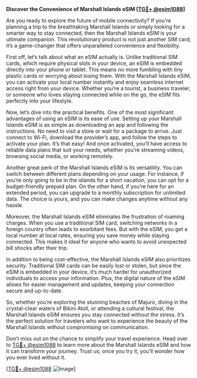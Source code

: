 **Discover the Convenience of Marshall Islands eSIM [[TG💪+ @esim1088](https://t.me/s/esim1088)]**

Are you ready to explore the future of mobile connectivity? If you're planning a trip to the breathtaking Marshall Islands or simply looking for a smarter way to stay connected, then the Marshall Islands eSIM is your ultimate companion. This revolutionary product is not just another SIM card; it’s a game-changer that offers unparalleled convenience and flexibility.

First off, let’s talk about what an eSIM actually is. Unlike traditional SIM cards, which require physical slots in your device, an eSIM is embedded directly into your phone or tablet. This means no more fumbling with tiny plastic cards or worrying about losing them. With the Marshall Islands eSIM, you can activate your local number instantly and enjoy seamless internet access right from your device. Whether you’re a tourist, a business traveler, or someone who loves staying connected while on the go, the eSIM fits perfectly into your lifestyle.

Now, let’s dive into the practical benefits. One of the most significant advantages of using an eSIM is its ease of use. Setting up your Marshall Islands eSIM is as simple as downloading an app and following the instructions. No need to visit a store or wait for a package to arrive. Just connect to Wi-Fi, download the provider’s app, and follow the steps to activate your plan. It’s that easy! And once activated, you’ll have access to reliable data plans that suit your needs, whether you’re streaming videos, browsing social media, or working remotely.

Another great perk of the Marshall Islands eSIM is its versatility. You can switch between different plans depending on your usage. For instance, if you’re only going to be in the islands for a short vacation, you can opt for a budget-friendly prepaid plan. On the other hand, if you’re here for an extended period, you can upgrade to a monthly subscription for unlimited data. The choice is yours, and you can make changes anytime without any hassle.

Moreover, the Marshall Islands eSIM eliminates the frustration of roaming charges. When you use a traditional SIM card, switching networks in a foreign country often leads to exorbitant fees. But with the eSIM, you get a local number at local rates, ensuring you save money while staying connected. This makes it ideal for anyone who wants to avoid unexpected bill shocks after their trip.

In addition to being cost-effective, the Marshall Islands eSIM also prioritizes security. Traditional SIM cards can be easily lost or stolen, but since the eSIM is embedded in your device, it’s much harder for unauthorized individuals to access your information. Plus, the digital nature of the eSIM allows for easier management and updates, keeping your connection secure and up-to-date.

So, whether you’re exploring the stunning beaches of Majuro, diving in the crystal-clear waters of Bikini Atoll, or attending a cultural festival, the Marshall Islands eSIM ensures you stay connected without the stress. It’s the perfect solution for travelers who want to experience the beauty of the Marshall Islands without compromising on communication.

Don’t miss out on the chance to simplify your travel experience. Head over to [TG💪+ @esim1088](https://t.me/s/esim1088) to learn more about the Marshall Islands eSIM and how it can transform your journey. Trust us; once you try it, you’ll wonder how you ever lived without it.

[[TG💪+ @esim1088](https://t.me/s/esim1088) ![Image](https://i.postimg.cc/Y0z9fWf4/image.png)]